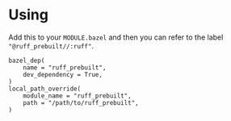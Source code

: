 
# Using

Add this to your `MODULE.bazel` and then you can refer to the label
`"@ruff_prebuilt//:ruff"`.


```bzl
bazel_dep(
    name = "ruff_prebuilt",
    dev_dependency = True,
)
local_path_override(
    module_name = "ruff_prebuilt",
    path = "/path/to/ruff_prebuilt",
)
```
